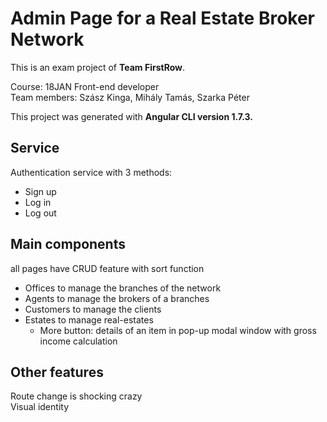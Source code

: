 # Admin Page for a Real Estate Broker Network

This is an exam project of **Team FirstRow**.

Course: 18JAN Front-end developer  
Team members: Szász Kinga, Mihály Tamás, Szarka Péter

This project was generated with **Angular CLI version 1.7.3.**

## Service

Authentication service with 3 methods:
* Sign up
* Log in
* Log out

## Main components

all pages have CRUD feature with sort function


* Offices
to manage the branches of the network
* Agents
to manage the brokers of a branches
* Customers
to manage the clients
* Estates
to manage real-estates
	* More button: details of an item in pop-up modal window with gross income calculation
	
## Other features

Route change is shocking crazy  
Visual identity